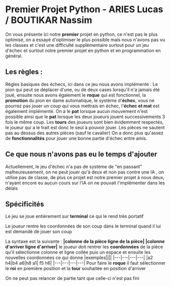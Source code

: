 # Premier Projet Python - ARIES Lucas / BOUTIKAR Nassim

On vous présente ici notre **premier** projet en python, ce n'est pas le plus optimisé, on a essayé d'optimiser le plus possible mais nous n'avons pas vu les classes et c'est une difficulté supplémentaire surtout pour un jeu d'échec et surtout notre premier projet en python et en programmation en général.

## Les règles :

Règles basiques des échecs, ici dans ce jeu nous avons implémenté : Le pion qui peut se déplacer d'une, ou de deux cases lorsqu'il n'a jamais été joué, ensuite nous avons également le **roque** qui est fonctionnel, la **promotion** du pion en dame automatique, le système d'**échec**, vous ne pourrez pas jouer un coup qui vous mettrais en échec, l'**échec et mat** est également implémenté.
On a le **pat** lorsque aucun mouvement n'est possible ainsi que le **pat** lorsque les deux joueurs jouent successivements 3 fois le même coup.
Les **tours** des joueurs sont bien évidemment respectés, le joueur qui a le trait est donc le seul à pouvoir jouer.
Les pièces ne sautent pas au dessus des autres pièces (sauf le cavalier) On a donc plus qu'assez de **fonctionnalités** pour jouer une bonne partie d'échec entre amis.

## Ce que nous n'avons pas eu le temps d'ajouter

Actuellement, le jeu d'échec n'a pas de système de "en passant" malheureusement, on ne peut jouer qu'à deux et non pas contre une IA , on utilise pas de classe, de plus ce projet est notre premier projet à nous deux, n'ayant encore eu aucun cours sur l'IA on ne pouvait l'implémenter dans les délais 

## Spécificités

Le jeu se joue entièrement sur **terminal** ce qui le rend très portatif

Le joueur rentre les coordonnées de son coup dans le terminal quand il lui est demandé de jouer son coup

La syntaxe est la suivante : **|colonne de la pièce ligne de la pièce| |colonne d'arriver ligne d'arriver|** le joueur doit rentrer les **coordonnées** de la pièce qu'il sélectionne colonne et ligne collée puis un espace et ensuite les nouvelles coordonnées ce qui donne 
|exemples||||
|---|---|---|---|
|a2 h4|b4 a6|h8 a1| f5 h6|
|---|---|---|---|
Pour faire le **roque** il faut sélectionner le **roi** en première position et la **tour** souhaitée en position d'arriver

On ne peut pas relancer de partie tant que celle-ci n'est pas fini

